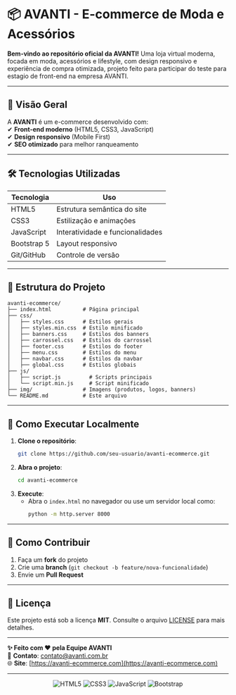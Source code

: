 # **📦 AVANTI - E-commerce de Moda e Acessórios**  

**Bem-vindo ao repositório oficial da AVANTI!** Uma loja virtual moderna, focada em moda, acessórios e lifestyle, com design responsivo e experiência de compra otimizada, projeto feito para participar do teste para estagio de front-end na empresa AVANTI.

---

## **🚀 Visão Geral**  
A **AVANTI** é um e-commerce desenvolvido com:  
✔ **Front-end moderno** (HTML5, CSS3, JavaScript)  
✔ **Design responsivo** (Mobile First)  
✔ **SEO otimizado** para melhor ranqueamento  


---

## **🛠 Tecnologias Utilizadas**  
| **Tecnologia**   | **Uso**                          |  
|------------------|----------------------------------|  
| HTML5            | Estrutura semântica do site      |  
| CSS3             | Estilização e animações          |  
| JavaScript       | Interatividade e funcionalidades |  
| Bootstrap 5      | Layout responsivo                |  
| Git/GitHub       | Controle de versão               |  

---

## **📂 Estrutura do Projeto**  
```
avanti-ecommerce/  
├── index.html          # Página principal  
├── css/  
│   ├── styles.css      # Estilos gerais  
│   ├── styles.min.css  # Estilo minificado 
│   ├── banners.css     # Estilos dos banners  
│   ├── carrossel.css   # Estilos do carrossel  
│   ├── footer.css      # Estilos do footer  
│   ├── menu.css        # Estilos do menu  
│   ├── navbar.css      # Estilos da navbar  
│   ├── global.css      # Estilos globais 
├── js/  
│   ├── script.js         # Scripts principais  
│   └── script.min.js     # Script minificado  
├── img/                # Imagens (produtos, logos, banners)  
└── README.md           # Este arquivo  
```

---

## **🔧 Como Executar Localmente**  
1. **Clone o repositório**:  
   ```bash
   git clone https://github.com/seu-usuario/avanti-ecommerce.git
   ```  
2. **Abra o projeto**:  
   ```bash
   cd avanti-ecommerce
   ```  
3. **Execute**:  
   - Abra o `index.html` no navegador ou use um servidor local como:  
     ```bash
     python -m http.server 8000
     ```  

---


## **🤝 Como Contribuir**  
1. Faça um **fork** do projeto  
2. Crie uma **branch** (`git checkout -b feature/nova-funcionalidade`)  
3. Envie um **Pull Request**  

---

## **📜 Licença**  
Este projeto está sob a licença **MIT**. Consulte o arquivo [LICENSE](LICENSE) para mais detalhes.  

---

**✨ Feito com ❤️ pela Equipe AVANTI**  
📧 **Contato**: contato@avanti.com.br  
🌐 **Site**: [https://avanti-ecommerce.com](https://avanti-ecommerce.com)  

---

<div align="center">
  <img src="https://img.shields.io/badge/HTML5-E34F26?style=for-the-badge&logo=html5&logoColor=white" alt="HTML5">
  <img src="https://img.shields.io/badge/CSS3-1572B6?style=for-the-badge&logo=css3&logoColor=white" alt="CSS3">
  <img src="https://img.shields.io/badge/JavaScript-F7DF1E?style=for-the-badge&logo=javascript&logoColor=black" alt="JavaScript">
  <img src="https://img.shields.io/badge/Bootstrap-563D7C?style=for-the-badge&logo=bootstrap&logoColor=white" alt="Bootstrap">
</div>  


